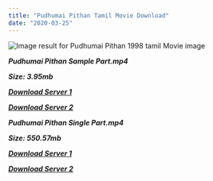 ```yaml
---
title: "Pudhumai Pithan Tamil Movie Download"
date: "2020-03-25"
---
```


![Image result for Pudhumai Pithan 1998 tamil Movie image](https://upload.wikimedia.org/wikipedia/en/thumb/e/ea/Pudhumai_Pithan_1998.jpg/220px-Pudhumai_Pithan_1998.jpg)

**_Pudhumai Pithan Sample Part.mp4_**

**_Size: 3.95mb_**

**_[Download Server 1](http://b4.wetransfer.vip/files/{6f622526c29ee360cda5b2e87a916054ceacd5b4cb5e41dd1b031440e2d63f02}20Actor{6f622526c29ee360cda5b2e87a916054ceacd5b4cb5e41dd1b031440e2d63f02}20Hits{6f622526c29ee360cda5b2e87a916054ceacd5b4cb5e41dd1b031440e2d63f02}20Collection/Parthiepan{6f622526c29ee360cda5b2e87a916054ceacd5b4cb5e41dd1b031440e2d63f02}20Movies{6f622526c29ee360cda5b2e87a916054ceacd5b4cb5e41dd1b031440e2d63f02}20Collections/Pudhumai{6f622526c29ee360cda5b2e87a916054ceacd5b4cb5e41dd1b031440e2d63f02}20Pithan{6f622526c29ee360cda5b2e87a916054ceacd5b4cb5e41dd1b031440e2d63f02}20(1998)/Pudhumai{6f622526c29ee360cda5b2e87a916054ceacd5b4cb5e41dd1b031440e2d63f02}20Pithan{6f622526c29ee360cda5b2e87a916054ceacd5b4cb5e41dd1b031440e2d63f02}20(1998){6f622526c29ee360cda5b2e87a916054ceacd5b4cb5e41dd1b031440e2d63f02}20Sample{6f622526c29ee360cda5b2e87a916054ceacd5b4cb5e41dd1b031440e2d63f02}20HD.mp4)_**

**_[Download Server 2](http://b4.wetransfer.vip/files/{6f622526c29ee360cda5b2e87a916054ceacd5b4cb5e41dd1b031440e2d63f02}20Actor{6f622526c29ee360cda5b2e87a916054ceacd5b4cb5e41dd1b031440e2d63f02}20Hits{6f622526c29ee360cda5b2e87a916054ceacd5b4cb5e41dd1b031440e2d63f02}20Collection/Parthiepan{6f622526c29ee360cda5b2e87a916054ceacd5b4cb5e41dd1b031440e2d63f02}20Movies{6f622526c29ee360cda5b2e87a916054ceacd5b4cb5e41dd1b031440e2d63f02}20Collections/Pudhumai{6f622526c29ee360cda5b2e87a916054ceacd5b4cb5e41dd1b031440e2d63f02}20Pithan{6f622526c29ee360cda5b2e87a916054ceacd5b4cb5e41dd1b031440e2d63f02}20(1998)/Pudhumai{6f622526c29ee360cda5b2e87a916054ceacd5b4cb5e41dd1b031440e2d63f02}20Pithan{6f622526c29ee360cda5b2e87a916054ceacd5b4cb5e41dd1b031440e2d63f02}20(1998){6f622526c29ee360cda5b2e87a916054ceacd5b4cb5e41dd1b031440e2d63f02}20Sample{6f622526c29ee360cda5b2e87a916054ceacd5b4cb5e41dd1b031440e2d63f02}20HD.mp4)_**

**_Pudhumai Pithan Single Part.mp4_**

**_Size: 550.57mb_**

**_[Download Server 1](http://b4.wetransfer.vip/files/{6f622526c29ee360cda5b2e87a916054ceacd5b4cb5e41dd1b031440e2d63f02}20Actor{6f622526c29ee360cda5b2e87a916054ceacd5b4cb5e41dd1b031440e2d63f02}20Hits{6f622526c29ee360cda5b2e87a916054ceacd5b4cb5e41dd1b031440e2d63f02}20Collection/Parthiepan{6f622526c29ee360cda5b2e87a916054ceacd5b4cb5e41dd1b031440e2d63f02}20Movies{6f622526c29ee360cda5b2e87a916054ceacd5b4cb5e41dd1b031440e2d63f02}20Collections/Pudhumai{6f622526c29ee360cda5b2e87a916054ceacd5b4cb5e41dd1b031440e2d63f02}20Pithan{6f622526c29ee360cda5b2e87a916054ceacd5b4cb5e41dd1b031440e2d63f02}20(1998)/Pudhumai{6f622526c29ee360cda5b2e87a916054ceacd5b4cb5e41dd1b031440e2d63f02}20Pithan{6f622526c29ee360cda5b2e87a916054ceacd5b4cb5e41dd1b031440e2d63f02}20(1998){6f622526c29ee360cda5b2e87a916054ceacd5b4cb5e41dd1b031440e2d63f02}20Single{6f622526c29ee360cda5b2e87a916054ceacd5b4cb5e41dd1b031440e2d63f02}20Part{6f622526c29ee360cda5b2e87a916054ceacd5b4cb5e41dd1b031440e2d63f02}20HD.mp4)_**

**_[Download Server 2](http://b4.wetransfer.vip/files/{6f622526c29ee360cda5b2e87a916054ceacd5b4cb5e41dd1b031440e2d63f02}20Actor{6f622526c29ee360cda5b2e87a916054ceacd5b4cb5e41dd1b031440e2d63f02}20Hits{6f622526c29ee360cda5b2e87a916054ceacd5b4cb5e41dd1b031440e2d63f02}20Collection/Parthiepan{6f622526c29ee360cda5b2e87a916054ceacd5b4cb5e41dd1b031440e2d63f02}20Movies{6f622526c29ee360cda5b2e87a916054ceacd5b4cb5e41dd1b031440e2d63f02}20Collections/Pudhumai{6f622526c29ee360cda5b2e87a916054ceacd5b4cb5e41dd1b031440e2d63f02}20Pithan{6f622526c29ee360cda5b2e87a916054ceacd5b4cb5e41dd1b031440e2d63f02}20(1998)/Pudhumai{6f622526c29ee360cda5b2e87a916054ceacd5b4cb5e41dd1b031440e2d63f02}20Pithan{6f622526c29ee360cda5b2e87a916054ceacd5b4cb5e41dd1b031440e2d63f02}20(1998){6f622526c29ee360cda5b2e87a916054ceacd5b4cb5e41dd1b031440e2d63f02}20Single{6f622526c29ee360cda5b2e87a916054ceacd5b4cb5e41dd1b031440e2d63f02}20Part{6f622526c29ee360cda5b2e87a916054ceacd5b4cb5e41dd1b031440e2d63f02}20HD.mp4)_**
